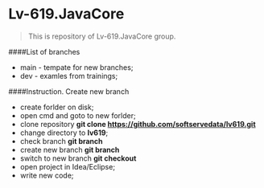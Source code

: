 # Lv-619.JavaCore

> This is repository of Lv-619.JavaCore group.

####List of branches

- main - tempate for new branches;
- dev - examles from trainings;

####Instruction. Create new branch

- create forlder on disk;
- open cmd and goto to new forlder;
- clone repository **git clone https://github.com/softservedata/lv619.git**
- change directory to **lv619**;
- check branch **git branch**
- create new branch **git branch <NAME>**
- switch to new branch **git checkout <NAME>**
- open project in Idea/Eclipse;
- write new code;
